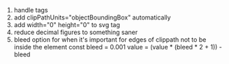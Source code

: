 1. handle <g> tags
2. add clipPathUnits="objectBoundingBox" automatically
3. add width="0" height="0" to svg tag
4. reduce decimal figures to something saner
5. bleed option for when it's important for edges of clippath not to be inside the element
const bleed = 0.001
value = (value * (bleed * 2 + 1)) - bleed
